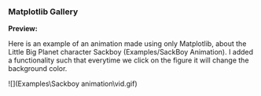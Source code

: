 ### Matplotlib Gallery



**Preview:**

Here is an example of an animation made using only Matplotlib, about the Little Big Planet character Sackboy (Examples/SackBoy Animation). I added a functionality such that everytime we click on the figure it will change the background color.

![](Examples\Sackboy animation\vid.gif)
